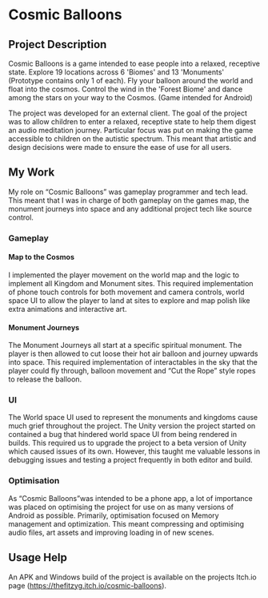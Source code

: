 # Cosmic Balloons
## Project Description
Cosmic Balloons is a game intended to ease people into a relaxed, receptive state. Explore 19 locations across 6 'Biomes' and 13 'Monuments' (Prototype contains only 1 of each). Fly your balloon around the world and float into the cosmos. Control the wind in the 'Forest Biome' and dance among the stars on your way to the Cosmos.  (Game intended for Android)

The project was developed for an external client. The goal of the project was to allow children to enter a relaxed, receptive state to help them digest an audio meditation journey. Particular focus was put on making the game accessible to children on the autistic spectrum. This meant that artistic and design decisions were made to ensure the ease of use for all users.

## My Work
My role on “Cosmic Balloons” was gameplay programmer and tech lead. This meant that I was in charge of both gameplay on the games map, the monument journeys into space and any additional project tech like source control.

### Gameplay

#### Map to the Cosmos
I implemented the player movement on the world map and the logic to implement all Kingdom and Monument sites. This required implementation of phone touch controls for both movement and camera controls, world space UI to allow the player to land at sites to explore and map polish like extra animations and interactive art.

#### Monument Journeys
The Monument Journeys all start at a specific spiritual monument. The player is then allowed to cut loose their hot air balloon and journey upwards into space. This required implementation of interactables in the sky that the player could fly through, balloon movement and “Cut the Rope” style ropes to release the balloon.

### UI
The World space UI used to represent the monuments and kingdoms cause much grief throughout the project. The Unity version the project started on contained a bug that hindered world space UI from being rendered in builds. This required us to upgrade the project to a beta version of Unity which caused issues of its own. However, this taught me valuable lessons in debugging issues and testing a project frequently in both editor and build.

### Optimisation
As “Cosmic Balloons”was intended to be a phone app, a lot of importance was placed on optimising the project for use on as many versions of Android as possible. Primarily, optimisation focused on Memory management and optimization. This meant compressing and optimising audio files, art assets and improving loading in of new scenes.

## Usage Help
An APK and Windows build of the project is available on the projects Itch.io page (https://thefitzyg.itch.io/cosmic-balloons).
